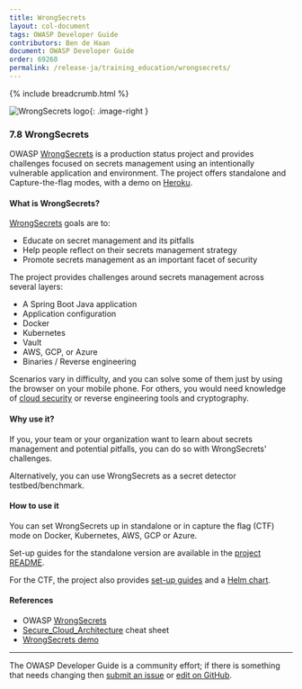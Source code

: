 ```yaml
---
title: WrongSecrets
layout: col-document
tags: OWASP Developer Guide
contributors: Ben de Haan 
document: OWASP Developer Guide
order: 69260
permalink: /release-ja/training_education/wrongsecrets/
---
```


{% include breadcrumb.html %}

<style type="text/css">
.image-right {
  height: 180px;
  display: block;
  margin-left: auto;
  margin-right: auto;
  float: right;
}
</style>

![WrongSecrets logo](../../../assets/images/logos/wrongsecrets.png "OWASP WrongSecrets"){: .image-right }

### 7.8 WrongSecrets

OWASP [WrongSecrets][wrongsecrets-project] is a production status project
and provides challenges focused on secrets management using an intentionally vulnerable application and environment.
The project offers standalone and Capture-the-flag modes, with a demo on [Heroku][wsheroku].

#### What is WrongSecrets?

[WrongSecrets][wrongsecrets] goals are to:

* Educate on secret management and its pitfalls
* Help people reflect on their secrets management strategy
* Promote secrets management as an important facet of security

The project provides challenges around secrets management across several layers:

* A Spring Boot Java application
* Application configuration
* Docker
* Kubernetes
* Vault
* AWS, GCP, or Azure
* Binaries / Reverse engineering

Scenarios vary in difficulty, and you can solve some of them just by using the browser on your mobile phone.
For others, you would need knowledge of [cloud security][cscloud] or reverse engineering tools and cryptography.

#### Why use it?

If you, your team or your organization want to learn about secrets management and potential pitfalls,
you can do so with WrongSecrets' challenges.

Alternatively, you can use WrongSecrets as a secret detector testbed/benchmark.

#### How to use it

You can set WrongSecrets up in standalone or in capture the flag (CTF) mode on Docker, Kubernetes, AWS, GCP or Azure.

Set-up guides for the standalone version are available in the [project README][readme].

For the CTF, the project also provides [set-up guides][ctf] and a [Helm chart][wrongsecrets-helm].

#### References

* OWASP [WrongSecrets][wrongsecrets-project]
* [Secure_Cloud_Architecture][cscloud] cheat sheet
* [WrongSecrets demo][wsheroku]

---

The OWASP Developer Guide is a community effort; if there is something that needs changing
then [submit an issue][issue0908] or [edit on GitHub][edit0908].

[cscloud]: https://cheatsheetseries.owasp.org/cheatsheets/Secure_Cloud_Architecture_Cheat_Sheet
[ctf]: https://github.com/OWASP/wrongsecrets/blob/master/ctf-instructions.md
[edit0908]: https://github.com/OWASP/www-project-developer-guide/blob/main/draft/09-training-education/08-wrongsecrets.md
[wsheroku]: https://wrongsecrets.herokuapp.com/
[issue0908]: https://github.com/OWASP/www-project-developer-guide/issues/new?labels=content&template=request.md&title=Update:%2009-training-education/08-wrongsecrets
[readme]: https://github.com/OWASP/wrongsecrets/blob/master/README.md
[wrongsecrets]: https://github.com/OWASP/wrongsecrets
[wrongsecrets-helm]: https://owasp.org/wrongsecrets-ctf-party/
[wrongsecrets-project]: https://owasp.org/www-project-wrongsecrets/
